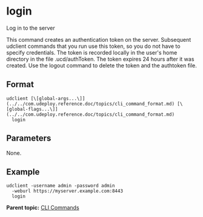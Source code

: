 # login

Log in to the server

This command creates an authentication token on the server. Subsequent udclient commands that you run use this token, so you do not have to specify credentials. The token is recorded locally in the user's home directory in the file .ucd/authToken. The token expires 24 hours after it was created. Use the logout command to delete the token and the authtoken file.

## Format

```
udclient [\[global-args...\]](../../com.udeploy.reference.doc/topics/cli_command_format.md) [\[global-flags...\]](../../com.udeploy.reference.doc/topics/cli_command_format.md)
  login
```

## Parameters

None.

## Example

```
udclient -username admin -password admin 
  -weburl https://myserver.example.com:8443
  login
```

**Parent topic:** [CLI Commands](../../com.udeploy.reference.doc/topics/cli_commands.md)

